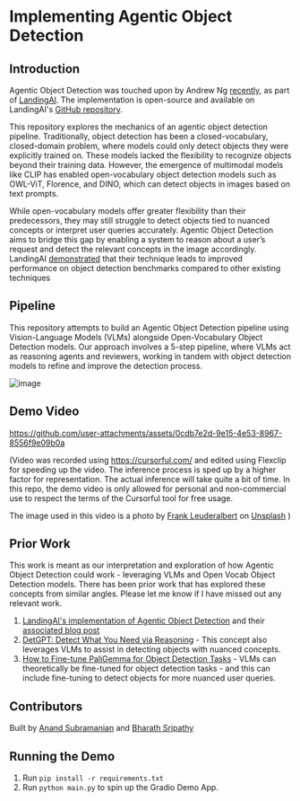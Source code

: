 # Implementing Agentic Object Detection

## Introduction

Agentic Object Detection was touched upon by Andrew Ng [recently](https://www.linkedin.com/posts/andrewyng_introducing-agentic-object-detection-given-activity-7293302466249441280-GxAl?utm_source=share&utm_medium=member_desktop&rcm=ACoAABug4sMBXeiiqK6sYTENlHV1ZZl1T1l5neM), as part of [LandingAI](https://va.landing.ai/demo/agentic-od). The implementation is open-source and available on LandingAI's [GitHub repository](https://github.com/landing-ai/vision-agent).

This repository explores the mechanics of an agentic object detection pipeline. Traditionally, object detection has been a closed-vocabulary, closed-domain problem, where models could only detect objects they were explicitly trained on. These models lacked the flexibility to recognize objects beyond their training data. However, the emergence of multimodal models like CLIP has enabled open-vocabulary object detection models such as OWL-ViT, Florence, and DINO, which can detect objects in images based on text prompts.

While open-vocabulary models offer greater flexibility than their predecessors, they may still struggle to detect objects tied to nuanced concepts or interpret user queries accurately. Agentic Object Detection aims to bridge this gap by enabling a system to reason about a user’s request and detect the relevant concepts in the image accordingly. LandingAI [demonstrated](https://landing.ai/agentic-object-detection) that their technique leads to improved performance on object detection benchmarks compared to other existing techniques

## Pipeline

This repository attempts to build an Agentic Object Detection pipeline using Vision-Language Models (VLMs) alongside Open-Vocabulary Object Detection models. Our approach involves a 5-step pipeline, where VLMs act as reasoning agents and reviewers, working in tandem with object detection models to refine and improve the detection process.

![image](https://github.com/user-attachments/assets/8bb2f6f2-9798-4f9e-a301-19a66c49dc66)

## Demo Video

https://github.com/user-attachments/assets/0cdb7e2d-9e15-4e53-8967-8556f9e09b0a

(Video was recorded using https://cursorful.com/ and edited using Flexclip for speeding up the video. The inference process is sped up by a higher factor for representation. The actual inference will take quite a bit of time. In  this repo, the demo video is only allowed for personal and non-commercial use to respect the terms of the Cursorful tool for free usage.

The image used in this video is a photo by <a href="https://unsplash.com/@frank_leuderalbert?utm_content=creditCopyText&utm_medium=referral&utm_source=unsplash">Frank Leuderalbert</a> on <a href="https://unsplash.com/photos/blue-ceramic-cup-with-saucer-on-table-RTVYnQsLgZ0?utm_content=creditCopyText&utm_medium=referral&utm_source=unsplash">Unsplash</a>
      )

## Prior Work
This work is meant as our interpretation and exploration of how Agentic Object Detection could work - leveraging VLMs and Open Vocab Object Detection models. There has been prior work that has explored these concepts from similar angles. Please let me know if I have missed out any relevant work.

1. [LandingAI's implementation of Agentic Object Detection](https://github.com/landing-ai/vision-agent/blob/main/vision_agent/tools/tools.py) and their [associated blog post](https://landing.ai/agentic-object-detection)
2. [DetGPT: Detect What You Need via Reasoning](https://arxiv.org/pdf/2305.14167) - This concept also leverages VLMs to assist in detecting objects with nuanced concepts.
3. [How to Fine-tune PaliGemma for Object Detection Tasks](https://blog.roboflow.com/how-to-fine-tune-paligemma/) - VLMs can theoretically be fine-tuned for object detection tasks - and this can include fine-tuning to detect objects for more nuanced user queries.

## Contributors
Built by [Anand Subramanian](https://www.linkedin.com/in/anand-subu/) and [Bharath Sripathy](https://www.linkedin.com/in/bharath-sripathy-866666156/)

## Running the Demo
1. Run `pip install -r requirements.txt`
2. Run `python main.py` to spin up the Gradio Demo App.



